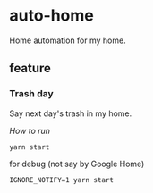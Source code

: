 # auto-home

Home automation for my home.

## feature

### Trash day

Say next day's trash in my home.

*How to run*

```
yarn start
```

for debug (not say by Google Home)

```
IGNORE_NOTIFY=1 yarn start
```
